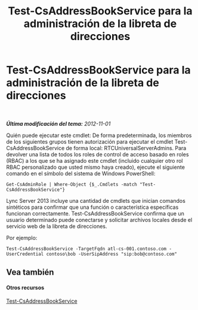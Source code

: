﻿---
title: Test-CsAddressBookService para la administración de la libreta de direcciones
TOCTitle: Test-CsAddressBookService para la administración de la libreta de direcciones
ms:assetid: b88cea74-41fd-4c0e-9284-7135bff27a27
ms:mtpsurl: https://technet.microsoft.com/es-es/library/Gg429720(v=OCS.15)
ms:contentKeyID: 48276449
ms.date: 01/07/2017
mtps_version: v=OCS.15
ms.translationtype: HT
---

# Test-CsAddressBookService para la administración de la libreta de direcciones

 

_**Última modificación del tema:** 2012-11-01_

Quién puede ejecutar este cmdlet: De forma predeterminada, los miembros de los siguientes grupos tienen autorización para ejecutar el cmdlet Test-CsAddressBookService de forma local: RTCUniversalServerAdmins. Para devolver una lista de todos los roles de control de acceso basado en roles (RBAC) a los que se ha asignado este cmdlet (incluido cualquier otro rol RBAC personalizado que usted mismo haya creado), ejecute el siguiente comando en el símbolo del sistema de Windows PowerShell:

    Get-CsAdminRole | Where-Object {$_.Cmdlets -match "Test-CsAddressBookService"}

Lync Server 2013 incluye una cantidad de cmdlets que inician comandos sintéticos para confirmar que una función o característica específicas funcionan correctamente. Test-CsAddressBookService confirma que un usuario determinado puede conectarse y solicitar archivos locales desde el servicio web de la libreta de direcciones.

Por ejemplo:

    Test-CsAddressBookService -TargetFqdn atl-cs-001.contoso.com -UserCredential contoso\bob -UserSipAddress "sip:bob@contoso.com"

## Vea también

#### Otros recursos

[Test-CsAddressBookService](test-csaddressbookservice.md)

